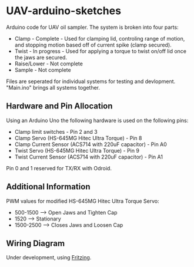 # UAV-arduino-sketches

Arduino code for UAV oil sampler. The system is broken into four parts:

* Clamp - Complete - Used for clamping lid, controling range of motion, and stopping motion based off of current spike (clamp secured).
* Twist - In progress - Used for applying a torque to twist on/off lid once the jaws are secured.
* Raise/Lower - Not complete
* Sample - Not complete

Files are seperated for individual systems for testing and devlopment. "Main.ino" brings all systems together.

## Hardware and Pin Allocation
Using an Arduino Uno the following hardware is used on the following pins:
* Clamp limit switches - Pin 2 and 3
* Clamp Servo (HS-645MG Hitec Ultra Torque) - Pin 8
* Clamp Current Sensor (ACS714 with 220uF capacitor) - Pin A0
* Twist Servo (HS-645MG Hitec Ultra Torque) - Pin 9
* Twist Current Sensor (ACS714 with 220uF capacitor) - Pin A1

Pin 0 and 1 reserved for TX/RX with Odroid. 

## Additional Information 
PWM values for modified HS-645MG Hitec Ultra Torque Servo:
* 500-1500 --> Open Jaws and Tighten Cap
* 1520 --> Stationary 
* 1500-2500 --> Closes Jaws and Loosen Cap

## Wiring Diagram
Under development, using [Fritzing](http://fritzing.org/home/).
